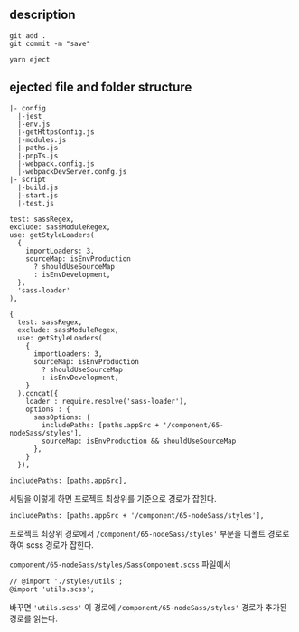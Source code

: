 ## description
```
git add .
git commit -m "save"
```

```
yarn eject
```

## ejected file and folder structure
```
|- config
  |-jest
  |-env.js
  |-getHttpsConfig.js
  |-modules.js
  |-paths.js
  |-pnpTs.js
  |-webpack.config.js
  |-webpackDevServer.confg.js
|- script
  |-build.js
  |-start.js
  |-test.js
```


```
test: sassRegex,
exclude: sassModuleRegex,
use: getStyleLoaders(
  {
    importLoaders: 3,
    sourceMap: isEnvProduction
      ? shouldUseSourceMap
      : isEnvDevelopment,
  },
  'sass-loader'
),
```

```
{
  test: sassRegex,
  exclude: sassModuleRegex,
  use: getStyleLoaders(
    {
      importLoaders: 3,
      sourceMap: isEnvProduction
        ? shouldUseSourceMap
        : isEnvDevelopment,
    }
  ).concat({
    loader : require.resolve('sass-loader'),
    options : {
      sassOptions: {
        includePaths: [paths.appSrc + '/component/65-nodeSass/styles'],
        sourceMap: isEnvProduction && shouldUseSourceMap
      },
    }
  }),
```

```
includePaths: [paths.appSrc],
```
세팅을 이렇게 하면 프로젝트 최상위를 기준으로 경로가 잡힌다.

```
includePaths: [paths.appSrc + '/component/65-nodeSass/styles'],
```
프로젝트 최상위 경로에서 `/component/65-nodeSass/styles'` 부분을 디폴트 경로로 하여 scss 경로가 잡힌다.

`component/65-nodeSass/styles/SassComponent.scss` 파일에서
```
// @import './styles/utils';
@import 'utils.scss';
```
바꾸면 `'utils.scss'` 이 경로에 `/component/65-nodeSass/styles'` 경로가 추가된 경로를 읽는다.

